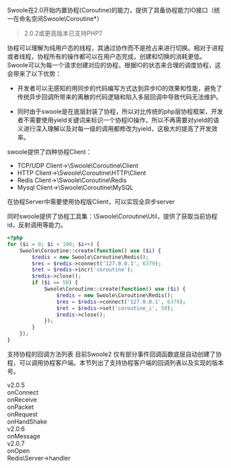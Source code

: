 Swoole在2.0开始内置协程(Coroutine)的能力，提供了具备协程能力IO接口（统一在命名空间Swoole\Coroutine\*）

>2.0.2或更高版本已支持PHP7

协程可以理解为纯用户态的线程，其通过协作而不是抢占来进行切换。相对于进程或者线程，协程所有的操作都可以在用户态完成，创建和切换的消耗更低。Swoole可以为每一个请求创建对应的协程，根据IO的状态来合理的调度协程，这会带来了以下优势：

* 开发者可以无感知的用同步的代码编写方式达到异步IO的效果和性能，避免了传统异步回调所带来的离散的代码逻辑和陷入多层回调中导致代码无法维护。

* 同时由于swoole是在底层封装了协程，所以对比传统的php层协程框架，开发者不需要使用yield关键词来标识一个协程IO操作，所以不再需要对yield的语义进行深入理解以及对每一级的调用都修改为yield，这极大的提高了开发效率。

swoole提供了四种协程Client：

* TCP/UDP Client->\Swoole\Coroutine\Client  
* HTTP Client->\Swoole\Coroutine\HTTP\Client  
* Redis Client->\Swoole\Coroutine\Redis
* Mysql Client->\Swoole\Coroutine\MySQL

在协程Server中需要使用协程版Client，可以实现全异步server

同时swoole提供了协程工具集：\Swoole\Coroutine\Util，提供了获取当前协程id，反射调用等能力。
```php
<?php
for ($i = 0; $i < 100; $i++) {
    Swoole\Coroutine::create(function() use ($i) {
        $redis = new Swoole\Coroutine\Redis();
        $res = $redis->connect('127.0.0.1', 6379);
        $ret = $redis->incr('coroutine');
        $redis->close();
        if ($i == 50) {
            Swoole\Coroutine::create(function() use ($i) {
                $redis = new Swoole\Coroutine\Redis();
                $res = $redis->connect('127.0.0.1', 6379);
                $ret = $redis->set('coroutine_i', 50);
                $redis->close();
            });
        }
    });
}
```
支持协程的回调方法列表 
目前Swoole2 仅有部分事件回调函数底层自动创建了协程，可以调用协程客户端。本节列出了支持协程客户端的回调列表以及实现的版本号。

v2.0.5  
onConnect  
onReceive  
onPacket  
onRequest  
onHandShake  
v2.0.6  
onMessage  
v2.0.7  
onOpen  
Redis\Server->handler